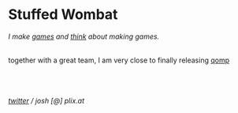 # Stuffed Wombat

*I make [games](games) and [think](thinking) about making games.*
<br><br>

together with a great team, I am very close to finally releasing [qomp](about_qomp)
<br><br>


<br><br>
*<a href="https://twitter.com/wombatstuff" target="_blank">twitter</a> / josh [@] plix.at*

